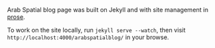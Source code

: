 Arab Spatial blog page was built on Jekyll and with site management in [prose](http://prose.io).

To work on the site locally, run `jekyll serve --watch`, then visit `http://localhost:4000/arabspatialblog/` in your browse.
